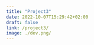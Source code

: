 ```yaml
---
title: "Project3"
date: 2022-10-07T15:29:42+02:00
draft: false
link: /project3/
image: ./dev.png/
---
```

